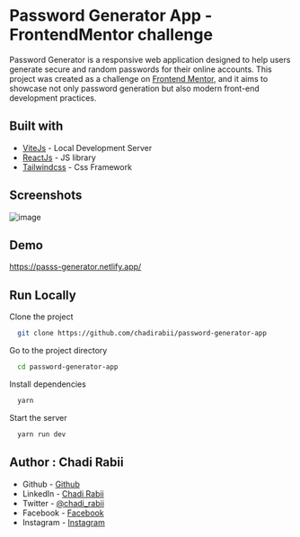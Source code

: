 # Password Generator App - FrontendMentor challenge

Password Generator is a responsive web application designed to help users generate secure and random passwords for their online accounts. This project was created as a challenge on [Frontend Mentor](https://www.frontendmentor.io/challenges/password-generator-app-Mr8CLycqjh), and it aims to showcase not only password generation but also modern front-end development practices.

## Built with
- [ViteJs](https://vitejs.dev/) - Local Development Server
- [ReactJs](https://reactjs.org/) - JS library
- [Tailwindcss](https://tailwindcss.com) - Css Framework


## Screenshots
![image](https://github.com/chadirabii/password-generator-app/assets/110679720/c2f7b355-c6eb-46e5-8a22-48fbd7b3df24)


## Demo

https://passs-generator.netlify.app/

## Run Locally

Clone the project

```bash
  git clone https://github.com/chadirabii/password-generator-app
```

Go to the project directory

```bash
  cd password-generator-app
```

Install dependencies

```bash
  yarn
```

Start the server

```bash
  yarn run dev
```

## Author : Chadi Rabii

- Github - [Github](https://github.com/chadirabii)
- LinkedIn - [Chadi Rabii](www.linkedin.com/in/chadirabii)
- Twitter - [@chadi_rabii](https://twitter.com/chadi_rabii)
- Facebook - [Facebook](https://www.facebook.com/chadi.rabii.3)
- Instagram - [Instagram](https://www.instagram.com/chadi_rb/)
